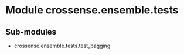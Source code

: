 Module crossense.ensemble.tests
===============================

Sub-modules
-----------
* crossense.ensemble.tests.test_bagging